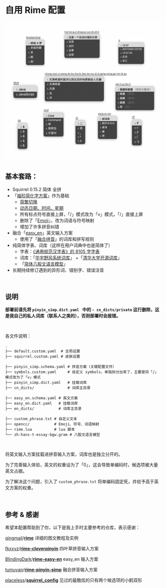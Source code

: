 # 自用 Rime 配置

![demo](./demo.jpg)



## 基本套路：

-   Squirrel 0.15.2 简体 全拼
-   「[袖珍简化字方案](https://github.com/rime/rime-pinyin-simp)」作为基础
    -   [简繁切换](https://github.com/rime/home/issues/388#issuecomment-504572224)
    -   [动态日期、时间、星期](https://github.com/KyleBing/rime-wubi86-jidian)
    -   所有标点符号直接上屏，「/」模式改为「v」模式，「/」直接上屏
    -   删除了「[Emoji](https://github.com/rime/rime-emoji)」，改为词语与符号映射
    -   增加了许多拼音纠错
-   融合「[easy_en](https://github.com/BlindingDark/rime-easy-en)」英文输入方案
    -   使用了「[融合拼音](https://github.com/tumuyan/rime-pinyin-simp)」的词库和拼写规则
-   纯简体字表、词库（这样在用户词典中也是简体了）
    -   字表：[《通用规范汉字表》的 8105 字字表](https://github.com/iDvel/The-Table-of-General-Standard-Chinese-Characters)
    -   词库：「[华宇野风系统词库](http://bbs.pinyin.thunisoft.com/forum.php?mod=viewthread&tid=30049)」 +「[清华大学开源词库](https://github.com/thunlp/THUOCL)」
    -   「[简体八股文语言模型](https://github.com/lotem/rime-octagram-data/tree/hans)」
-   长期持续修订遇到的异形词、错别字、错误注音

<br>

## 说明

**部署前请先将 `pinyin_simp.dict.yaml ` 中的 `- cn_dicts/private` 这行删除，这是我自己的私人词库（联系人之类的），否则部署时会报错。**

<br>

各文件说明：

```
.
├── default.custom.yaml  # 全局设置
├── squirrel.custom.yaml # 皮肤设置

├── pinyin_simp.schema.yaml # 拼音方案（关键配置文件）
├── symbols.custom.yaml     # 自定义 symbols，单独拆分出来了，主要是将「/」模式改为了「v」模式
├── pinyin_simp.dict.yaml   # 挂载词库
├── cn_dicts/               # 词库主目录

├── easy_en.schema.yaml # 英文方案
├── easy_en.dict.yaml   # 挂载词库
├── en_dicts/           # 词库主目录

├── custom_phrase.txt # 自定义文本
├── opencc/           # Emoji、符号、词语映射
├── rime.lua          # lua 脚本
└── zh-hans-t-essay-bgw.gram # 八股文语言模型
```

<br>

将英文输入方案挂载进拼音输入方案，词库也是独立分开的。

为了完善输入体验，英文的权重设为了「0」，这会导致单编码时，候选项被大量英文占据。

为了解决这个问题，引入了 `custom_phrase.txt` 将单编码固定死，并给予高于英文方案的权重。

<br>

## 参考 & 感谢

希望本配置帮助到了你，以下是我上手时主要参考的仓库，表示感谢：

[qingmail](https://github.com/qingmail)/**[rime](https://github.com/qingmail/rime)** 详细的图文教程及实例

[fkxxyz](https://github.com/fkxxyz)/**[rime-cloverpinyin](https://github.com/fkxxyz/rime-cloverpinyin)** 四叶草拼音输入方案

[BlindingDark](https://github.com/BlindingDark)/**[rime-easy-en](https://github.com/BlindingDark/rime-easy-en)** easy_en 输入方案

[tumuyan](https://github.com/tumuyan)/**[rime-pinyin-simp](https://github.com/tumuyan/rime-pinyin-simp)** 融合拼音输入方案

[placeless](https://github.com/placeless)/**[squirrel_config](https://github.com/placeless/squirrel_config)** 见过的最酷炫的只有两个候选项的小鹤双形 

